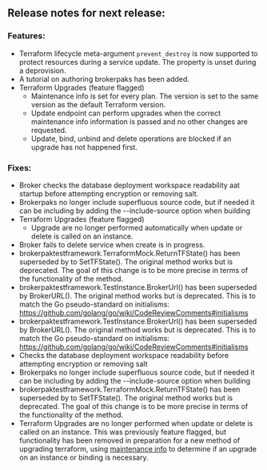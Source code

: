 ## Release notes for next release:

### Features:

- Terraform lifecycle meta-argument `prevent_destroy` is now supported to protect resources during a service update. The
  property is unset during a deprovision.
- A tutorial on authoring brokerpaks has been added.
- Terraform Upgrades (feature flagged)
    - Maintenance info is set for every plan. The version is set to the same version as the default Terraform version.
    - Update endpoint can perform upgrades when the correct maintenance info information is passed and no other changes
      are requested.
    - Update, bind, unbind and delete operations are blocked if an upgrade has not happened first.

### Fixes:
- Broker checks the database deployment workspace readability aat startup before attempting encryption or removing salt.
- Brokerpaks no longer include superfluous source code, but if needed it can be including by adding the --include-source
  option when building
- Terraform Upgrades (feature flagged)
    - Upgrade are no longer performed automatically when update or delete is called on an instance.
- Broker fails to delete service when create is in progress.
- brokerpaktestframework.TerraformMock.ReturnTFState() has been superseded by to SetTFState(). The original method works
  but is deprecated. The goal of this change is to be more precise in terms of the functionality of the method.
- brokerpaktestframework.TestInstance.BrokerUrl() has been superseded by BrokerURL(). The original method works but is
  deprecated. This is to match the Go pseudo-standard on
  initialisms:  https://github.com/golang/go/wiki/CodeReviewComments#initialisms
- brokerpaktestframework.TestInstance.BrokerUrl() has been superseded by BrokerURL(). The original method works but is deprecated. This is to match the Go pseudo-standard on initialisms:  https://github.com/golang/go/wiki/CodeReviewComments#initialisms
- Checks the database deployment workspace readability before attempting encryption or removing salt
- Brokerpaks no longer include superfluous source code, but if needed it can be including by adding the --include-source option when building
- brokerpaktestframework.TerraformMock.ReturnTFState() has been superseded by to SetTFState(). The original method works but is deprecated. The goal of this change is to be more precise in terms of the functionality of the method.
- Terraform Upgrades are no longer performed when update or delete is called on an instance. This was previously feature flagged, but functionality has been removed in preparation for a new method of upgrading terraform, using [maintenance info](https://github.com/openservicebrokerapi/servicebroker/blob/master/spec.md#maintenance-info-object) to determine if an upgrade on an instance or binding is necessary.


